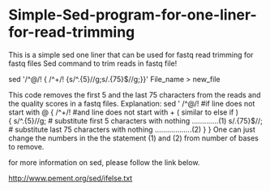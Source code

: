 # Simple-Sed-program-for-one-liner-for-read-trimming
This is a simple sed one liner that can be used for fastq read trimming for fastq files
Sed command to trim reads in fastq file!

sed   '/^@/! { /^+/! {s/^.\{5\}//g;s/.\{75\}$//g;}}' File_name > new_file


This code removes the first 5 and the last 75 characters from the reads and the quality scores in a fastq files.
Explanation:
sed '
         /^@/!  #if line does not start with @ 
         {
             /^+/!  #and line does not start with + ( similar to else if )   
                    {
                         s/^.\{5\}//g; # substitute first 5 characters with nothing .............(1)
                         s/.\{75\}$//; # substitute last 75 characters with nothing ..................(2)
                     }
          }
One can just change the numbers in the the statement (1) and (2) from number of bases to remove.

for more information on sed, please follow the link below.

http://www.pement.org/sed/ifelse.txt
